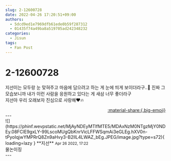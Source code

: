 ```yaml
---
slug: 2-12600728
date: 2022-04-26 17:20:51+09:00
authors:
  - 5dcd9ed1e7969dfb61ede0b59f287312
  - 01435f74a49ba8a519705ad242348232
categories:
  - Jisun
tags:
  - Fan Post
---
```


# 2-12600728

<div class="post-container" markdown="1">
<div class="content-container md-sidebar__scrollwrap" markdown="1">

지선이는 모두랑 눈 맞혀주고 마음에 담으려고 하는 게 눈에 띄게 보이더라구..🥺 진짜 그 모습보니까 내가 이런 사람을 응원하고 있다는 게 새삼 너무 좋더라구<br> 지선아 우리 오래보자 진심으로 사랑해❤️🔥

</div>
</div>

<div style="text-align: right;" markdown="1">
<a href="https://weverse.io/fromis9/fanpost/2-12600728" style="text-align: right;">:material-share:{.big-emoji}</a>
</div>
---

<div class="comments-container md-sidebar__scrollwrap" markdown="1">
<div class="comment" markdown="1">
<div class='id-container' markdown="1">
![](https://phinf.wevpstatic.net/MjAyNDEyMTlfMTE5/MDAxNzM0NTgzMjY0NDEy.08FClE9gxLY-99LscoMUgQbKnrVicLFFWSqmAi3eGLEg.hXV0n-tPyoIqjwYMPRrQ8Zn9aHvy3-B2llL4LWAZ_bEg.JPEG/image.jpg?type=s72){ loading=lazy }
**<span class="artist">지선</span>** <small>Apr 26 2022, 17:22</small><br>
</div>
<div class='comment-body' markdown="1">
물논이징
</div>
</div>
</div>
---
